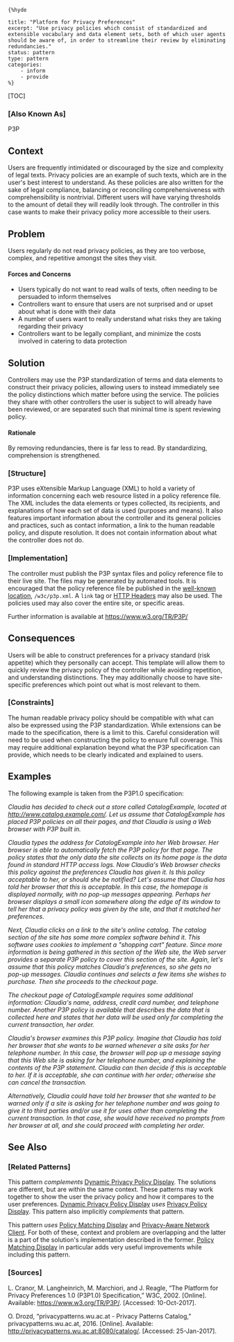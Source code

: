     {%hyde

    title: "Platform for Privacy Preferences"
    excerpt: "Use privacy policies which consist of standardized and extensible vocabulary and data element sets, both of which user agents should be aware of, in order to streamline their review by eliminating redundancies."
    status: pattern
    type: pattern
    categories:
        - inform
        - provide
    %}

[TOC]

### [Also Known As]
<!-- All other names the pattern is known by.-->
P3P

## Context
<!-- The situations in which the pattern may apply.-->
<!-- Aspects which constrain the solution, but are not modified by it. They affect the impact of different forces.-->

Users are frequently intimidated or discouraged by the size and complexity of legal texts. Privacy policies are an example of such texts, which are in the user's best interest to understand. As these policies are also written for the sake of legal compliance, balancing or reconciling comprehensiveness with comprehensibility is nontrivial. Different users will have varying thresholds to the amount of detail they will readily look through. The controller in this case wants to make their privacy policy more accessible to their users.

## Problem
<!-- The problem a pattern addresses, including a list of forces describing why a problem might be difficult to solve.-->
<!-- Should be context-free, leading with a concise problem statement.-->

Users regularly do not read privacy policies, as they are too verbose, complex, and repetitive amongst the sites they visit.

#### Forces and Concerns
<!-- Implications in this problem which affect the appropriateness of a solution, and are affected by this pattern.-->
<!-- Forces should be highly visible for easy reference, where less obvious a dedicated section is recommended.-->
- Users typically do not want to read walls of texts, often needing to be persuaded to inform themselves
- Controllers want to ensure that users are not surprised and or upset about what is done with their data
- A number of users want to really understand what risks they are taking regarding their privacy
- Controllers want to be legally compliant, and minimize the costs involved in catering to data protection

<!--#### Indications-->
<!-- Symptoms that may indicate the existence of this problem, if otherwise unclear.-->

## Solution
<!-- A concise description of how the pattern addresses the problem.-->

Controllers may use the P3P standardization of terms and data elements to construct their privacy policies, allowing users to instead immediately see the policy distinctions which matter before using the service. The policies they share with other controllers the user is subject to will already have been reviewed, or are separated such that minimal time is spent reviewing policy.

#### Rationale
<!-- Where useful or otherwise unclear, justification for the solution's appropriateness in this pattern's context.-->
By removing redundancies, there is far less to read. By standardizing, comprehension is strengthened.

### [Structure]
<!--A detailed specification of the structural aspects of the pattern. A class diagram if applicable.-->

P3P uses eXtensible Markup Language (XML) to hold a variety of information concerning each web resource listed in a policy reference file. The XML includes the data elements or types collected, its recipients, and explanations of how each set of data is used (purposes and means). It also features important information about the controller and its general policies and practices, such as contact information, a link to the human readable policy, and dispute resolution. It does not contain information about what the controller does not do.

### [Implementation]
<!--Guidelines for implementing the pattern; code fragments; suggested PETS; policy fragments.-->

The controller must publish the P3P syntax files and policy reference file to their live site. The files may be generated by automated tools. It is encouraged that the policy reference file be published in the [well-known location](https://www.w3.org/TR/P3P/#Well_Known_Location), `/w3c/p3p.xml`. A `link` tag or [HTTP Headers](https://www.w3.org/TR/P3P/#syntax_ext) may also be used. The policies used may also cover the entire site, or specific areas.

Further information is available at https://www.w3.org/TR/P3P/

## Consequences
<!--The advantages (benefits) and disadvantages (liabilities) of applying the pattern.-->

Users will be able to construct preferences for a privacy standard (risk appetite) which they personally can accept. This template will allow them to quickly review the privacy policy of the controller while avoiding repetition, and understanding distinctions. They may additionally choose to have site-specific preferences which point out what is most relevant to them.

### [Constraints]
<!-- limitations as a consequence of applying the pattern.-->

The human readable privacy policy should be compatible with what can also be expressed using the P3P standardization. While extensions can be made to the specification, there is a limit to this. Careful consideration will need to be used when constructing the policy to ensure full coverage. This may require additional explanation beyond what the P3P specification can provide, which needs to be clearly indicated and explained to users.

## Examples
<!--Motivational example to see how the pattern is applied.-->

The following example is taken from the P3P1.0 specification:

_Claudia has decided to check out a store called CatalogExample, located at http://www.catalog.example.com/. Let us assume that CatalogExample has placed P3P policies on all their pages, and that Claudia is using a Web browser with P3P built in._

_Claudia types the address for CatalogExample into her Web browser. Her browser is able to automatically fetch the P3P policy for that page. The policy states that the only data the site collects on its home page is the data found in standard HTTP access logs. Now Claudia's Web browser checks this policy against the preferences Claudia has given it. Is this policy acceptable to her, or should she be notified? Let's assume that Claudia has told her browser that this is acceptable. In this case, the homepage is displayed normally, with no pop-up messages appearing. Perhaps her browser displays a small icon somewhere along the edge of its window to tell her that a privacy policy was given by the site, and that it matched her preferences._

_Next, Claudia clicks on a link to the site's online catalog. The catalog section of the site has some more complex software behind it. This software uses cookies to implement a "shopping cart" feature. Since more information is being gathered in this section of the Web site, the Web server provides a separate P3P policy to cover this section of the site. Again, let's assume that this policy matches Claudia's preferences, so she gets no pop-up messages. Claudia continues and selects a few items she wishes to purchase. Then she proceeds to the checkout page._

_The checkout page of CatalogExample requires some additional information: Claudia's name, address, credit card number, and telephone number. Another P3P policy is available that describes the data that is collected here and states that her data will be used only for completing the current transaction, her order._

_Claudia's browser examines this P3P policy. Imagine that Claudia has told her browser that she wants to be warned whenever a site asks for her telephone number. In this case, the browser will pop up a message saying that this Web site is asking for her telephone number, and explaining the contents of the P3P statement. Claudia can then decide if this is acceptable to her. If it is acceptable, she can continue with her order; otherwise she can cancel the transaction._

_Alternatively, Claudia could have told her browser that she wanted to be warned only if a site is asking for her telephone number and was going to give it to third parties and/or use it for uses other than completing the current transaction. In that case, she would have received no prompts from her browser at all, and she could proceed with completing her order._

<!--### [Known Uses]-->
<!-- Pointers to various applications of the pattern.-->



## See Also
<!-- Any pointers to relevant information, not contained in the subfields below.-->



### [Related Patterns]
<!-- Supporting and conflicting patterns-->

This pattern _complements_ [Dynamic Privacy Policy Display](Dynamic-Privacy-Policy-Display). The solutions are different, but are within the same context. These patterns may work together to show the user the privacy policy and how it compares to the user preferences. [Dynamic Privacy Policy Display](Dynamic-Privacy-Policy-Display) _uses_ [Privacy Policy Display](Privacy-Policy-Display). This pattern also implicitly _complements_ that pattern.

This pattern _uses_ [Policy Matching Display](Policy-Matching-Display) and [Privacy-Aware Network Client](Privacy-Aware-Network-Client). For both of these, context and problem are overlapping and the latter is a part of the solution's implementation described in the former. [Policy Matching Display](Policy-Matching-Display) in particular adds very useful improvements while including this pattern.

### [Sources]
<!-- References to the original source of the pattern.-->

L. Cranor, M. Langheinrich, M. Marchiori, and J. Reagle, “The Platform for Privacy Preferences 1.0 (P3P1.0) Specification,” W3C, 2002. [Online]. Available: https://www.w3.org/TR/P3P/. [Accessed: 10-Oct-2017].

O. Drozd, “privacypatterns.wu.ac.at - Privacy Patterns Catalog,” privacypatterns.wu.ac.at, 2016. [Online]. Available: http://privacypatterns.wu.ac.at:8080/catalog/. [Accessed: 25-Jan-2017].

<!--## General Comments-->
<!-- Separate discussion on the pattern.-->



<!--## Tags-->
<!-- User definable descriptors for additional correlation.-->


